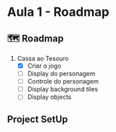# Aula 1 -  Roadmap

## 🗺️ Roadmap

1. Cassa ao Tesouro
   - [x] Criar o jogo
   - [ ] Display do personagem
   - [ ] Controle do personagem
   - [ ] Display background tiles
   - [ ] Display objects

## Project SetUp

